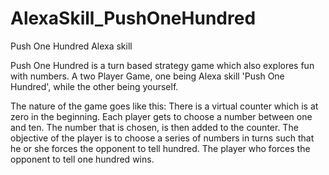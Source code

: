 # AlexaSkill_PushOneHundred
Push One Hundred Alexa skill

Push One Hundred is a turn based strategy game which also explores fun with numbers. A two Player Game, one being Alexa skill 'Push One Hundred', while the other being yourself. 

The nature of the game goes like this:
There is a virtual counter which is at zero in the beginning. Each player gets to choose a number between one and ten. The number that is chosen, is then added to the counter. The objective of the player is to choose a series of numbers in turns such that he or she forces the opponent to tell hundred. The player who forces the opponent to tell one hundred wins.
